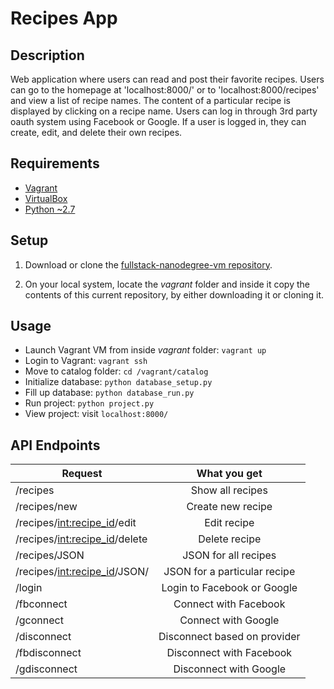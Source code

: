 # Recipes App

## Description
Web application where users can read and post their favorite recipes. Users can go to the homepage at 'localhost:8000/' or to 'localhost:8000/recipes' and view a list of recipe names. The content of a particular recipe is displayed by clicking on a recipe name. Users can log in through 3rd party oauth system using Facebook or Google. If a user is logged in, they can create, edit, and delete their own recipes.

## Requirements
- [Vagrant](https://www.vagrantup.com/)
- [VirtualBox](https://www.virtualbox.org/)
- [Python ~2.7](https://www.python.org/)

## Setup
1. Download or clone the [fullstack-nanodegree-vm repository](https://github.com/udacity/fullstack-nanodegree-vm).

2. On your local system, locate the *vagrant* folder and inside it copy the contents of this current repository, by either downloading it or cloning it. 

## Usage 
- Launch Vagrant VM from inside *vagrant* folder: `vagrant up`
- Login to Vagrant: `vagrant ssh`
- Move to catalog folder: `cd /vagrant/catalog`
- Initialize database: `python database_setup.py`
- Fill up database: `python database_run.py`
- Run project: `python project.py`
- View project: visit `localhost:8000/`

## API Endpoints
|Request | What you get |
|--------------|:-----------:|
| /recipes | Show all recipes|
| /recipes/new | Create new recipe|
| /recipes/<int:recipe_id>/edit | Edit recipe |
| /recipes/<int:recipe_id>/delete | Delete recipe |
| /recipes/JSON | JSON for all recipes |
| /recipes/<int:recipe_id>/JSON/ | JSON for a particular recipe |
| /login | Login to Facebook or Google |
| /fbconnect | Connect with Facebook |
| /gconnect | Connect with Google |
| /disconnect | Disconnect based on provider |
| /fbdisconnect | Disconnect with Facebook |
| /gdisconnect | Disconnect with Google |
